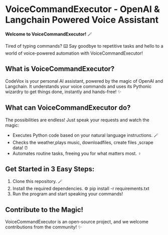 # VoiceCommandExecutor - OpenAI & Langchain Powered Voice Assistant

**Welcome to VoiceCommandExecutor!** ️🪄

Tired of typing commands? ⌨️ Say goodbye to repetitive tasks and hello to a world of voice-powered automation with VoiceCommandExecutor!

## What is VoiceCommandExecutor?

CodeVox is your personal AI assistant, powered by the magic of OpenAI and Langchain. It understands your voice commands and uses its Pythonic wizardry to get things done, instantly and hands-free! ✨

## What can VoiceCommandExecutor do?

The possibilities are endless! Just speak your requests and watch the magic:

- Executes Python code based on your natural language instructions. 🪄
- Checks the weather,plays music, downloadfiles, create files ,scrape data! ⏰
- Automates routine tasks, freeing you for what matters most. ‍♀️

## Get Started in 3 Easy Steps:

1. Clone this repository. 🪄
2. Install the required dependencies. ⚙️
     pip install -r requirements.txt
4. Run the program and start speaking your commands! ️

## Contribute to the Magic!

VoiceCommandExecutor is an open-source project, and we welcome contributions from the community! ✨


